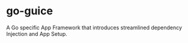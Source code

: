 # go-guice
A Go specific App Framework that introduces streamlined dependency Injection and App Setup.
